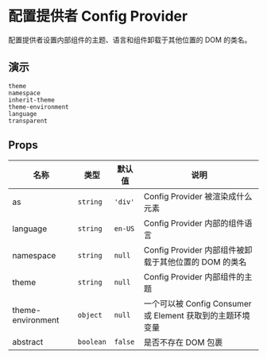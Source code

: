 # 配置提供者 Config Provider
配置提供者设置内部组件的主题、语言和组件卸载于其他位置的 DOM 的类名。
## 演示
```demo
theme
namespace
inherit-theme
theme-environment
language
transparent
```
## Props
|名称|类型|默认值|说明|
|-|-|-|-|
|as|`string`|`'div'`|Config Provider 被渲染成什么元素|
|language|`string`|`en-US`|Config Provider 内部的组件语言|
|namespace|`string`|`null`|Config Provider 内部组件被卸载于其他位置的 DOM 的类名|
|theme|`string`|`null`|Config Provider 内部组件的主题|
|theme-environment|`object`|`null`|一个可以被 Config Consumer 或 Element 获取到的主题环境变量|
|abstract|`boolean`|`false`|是否不存在 DOM 包裹|

